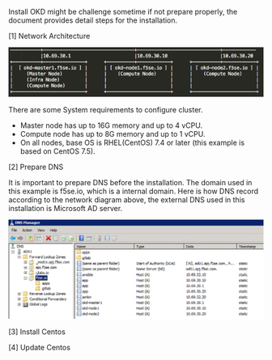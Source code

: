 Install OKD might be challenge sometime if not prepare properly, the document provides detail steps for the installation. 

[1] Network Architecture

![](https://github.com/cjunwchen/installokd311/blob/master/images/network_diagram.png)

  There are some System requirements to configure cluster.
  * Master node has up to 16G memory and up to 4 vCPU.
  * Compute node has up to 8G memory and up to 1 vCPU.
  * On all nodes, base OS is RHEL(CentOS) 7.4 or later (this example is based on CentOS 7.5).

[2]	Prepare DNS

It is important to prepare DNS before the installation. The domain used in this example is f5se.io, which is a internal domain. Here is how DNS record according to the network diagram above, the external DNS used in this installation is Microsoft AD server. 

![](https://github.com/cjunwchen/installokd311/blob/master/images/dnsad.png)

[3] Install Centos

[4] Update Centos
  


